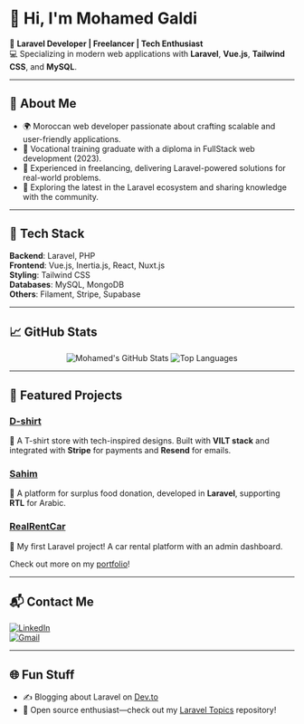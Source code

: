 # 👋 Hi, I'm Mohamed Galdi  

🎯 **Laravel Developer | Freelancer | Tech Enthusiast**  
💻 Specializing in modern web applications with **Laravel**, **Vue.js**, **Tailwind CSS**, and **MySQL**.  

---

## 🚀 About Me  
- 🌍 Moroccan web developer passionate about crafting scalable and user-friendly applications.  
- 📜 Vocational training graduate with a diploma in FullStack web development (2023).  
- 🔧 Experienced in freelancing, delivering Laravel-powered solutions for real-world problems.  
- 🌟 Exploring the latest in the Laravel ecosystem and sharing knowledge with the community.  

---

## 🔨 Tech Stack  
**Backend**: Laravel, PHP  
**Frontend**: Vue.js, Inertia.js, React, Nuxt.js  
**Styling**: Tailwind CSS  
**Databases**: MySQL, MongoDB  
**Others**: Filament, Stripe, Supabase  

---

## 📈 GitHub Stats  
<p align="center">
  <img src="https://github-readme-stats.vercel.app/api?username=mohamedgaldi&show_icons=true&theme=radical" alt="Mohamed's GitHub Stats" />
  <img src="https://github-readme-stats.vercel.app/api/top-langs/?username=mohamedgaldi&layout=compact&theme=radical" alt="Top Languages" />
</p>

---

## 🌟 Featured Projects  
### [D-shirt](https://github.com/mohamedgaldi/d-shirt)  
🛒 A T-shirt store with tech-inspired designs. Built with **VILT stack** and integrated with **Stripe** for payments and **Resend** for emails.  

### [Sahim](https://github.com/mohamedgaldi/sahim)  
🍲 A platform for surplus food donation, developed in **Laravel**, supporting **RTL** for Arabic.  

### [RealRentCar](https://github.com/mohamedgaldi/realrentcar)  
🚗 My first Laravel project! A car rental platform with an admin dashboard.  

Check out more on my [portfolio](#)!

---

## 📬 Contact Me  
[![LinkedIn](https://img.shields.io/badge/LinkedIn-MohamedGaldi-blue?style=flat&logo=linkedin)](https://www.linkedin.com/in/mohamedgaldi)  
[![Gmail](https://img.shields.io/badge/Gmail-mohamedgaldi@gmail.com-red?style=flat&logo=gmail)](mailto:mohamedgaldi@gmail.com)  

---

## 🌐 Fun Stuff  
- ✍️ Blogging about Laravel on [Dev.to](https://dev.to/mohamedgaldi)  
- 🌟 Open source enthusiast—check out my [Laravel Topics](https://github.com/mohamedgaldi/laravel-topics) repository!  

